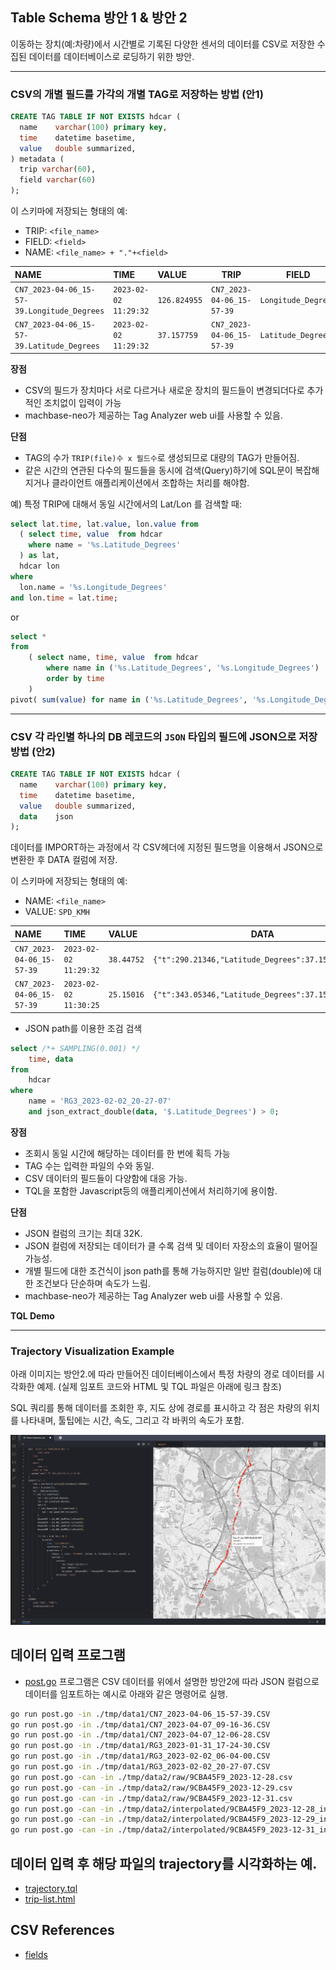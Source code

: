 
## Table Schema 방안 1 & 방안 2

이동하는 장치(예:차량)에서 시간별로 기록된 다양한 센서의 데이터를 CSV로 저장한 
수집된 데이터를 데이터베이스로 로딩하기 위한 방안.

----------------------

### CSV의 개별 필드를 가각의 개별 TAG로 저장하는 방법 (안1)

```sql
CREATE TAG TABLE IF NOT EXISTS hdcar (
  name    varchar(100) primary key,
  time    datetime basetime,
  value   double summarized,
) metadata (
  trip varchar(60),
  field varchar(60)
);
```

이 스키마에 저장되는 형태의 예:

- TRIP: `<file_name>`
- FIELD: `<field>`
- NAME: `<file_name> + "."+<field>`

| NAME                                         | TIME                  | VALUE        | TRIP                      | FIELD               |
|:---------------------------------------------|:----------------------|:-------------|---------------------------|---------------------|
| `CN7_2023-04-06_15-57-39.Longitude_Degrees`  | `2023-02-02 11:29:32` | `126.824955` | `CN7_2023-04-06_15-57-39` | `Longitude_Degrees` |
| `CN7_2023-04-06_15-57-39.Latitude_Degrees`   | `2023-02-02 11:29:32` | `37.157759`  | `CN7_2023-04-06_15-57-39` | `Latitude_Degrees` |

**장점**

- CSV의 필드가 장치마다 서로 다르거나 새로운 장치의 필드들이 변경되더다로 추가적인 조치없이 입력이 가능
- machbase-neo가 제공하는 Tag Analyzer web ui를 사용할 수 있음.

**단점**

- TAG의 수가 `TRIP(file)수 x 필드수`로 생성되므로 대량의 TAG가 만들어짐.
- 같은 시간의 연관된 다수의 필드들을 동시에 검색(Query)하기에 SQL문이 복잡해지거나 클라이언트 애플리케이션에서 조합하는 처리를 해야함.

예) 특정 TRIP에 대해서 동일 시간에서의 Lat/Lon 를 검색할 때:

```sql
select lat.time, lat.value, lon.value from 
  ( select time, value  from hdcar 
    where name = '%s.Latitude_Degrees'
  ) as lat,
  hdcar lon
where 
  lon.name = '%s.Longitude_Degrees'
and lon.time = lat.time;
```

or

```sql
select *
from
    ( select name, time, value  from hdcar 
        where name in ('%s.Latitude_Degrees', '%s.Longitude_Degrees')
        order by time
    )
pivot( sum(value) for name in ('%s.Latitude_Degrees', '%s.Longitude_Degrees'))
```

----------------------

### CSV 각 라인별 하나의 DB 레코드의 `JSON` 타입의 필드에 JSON으로 저장 방법 (안2)

```sql
CREATE TAG TABLE IF NOT EXISTS hdcar (
  name    varchar(100) primary key,
  time    datetime basetime,
  value   double summarized,
  data    json
);
```

데이터를 IMPORT하는 과정에서 각 CSV헤더에 지정된 필드명을 이용해서 JSON으로 변환한 후 DATA 컬럼에 저장.

이 스키마에 저장되는 형태의 예:

- NAME: `<file_name>`
- VALUE: `SPD_KMH`

| NAME                       | TIME                  | VALUE      | DATA                      |
|:---------------------------|:----------------------|:-----------|---------------------------|
| `CN7_2023-04-06_15-57-39`  | `2023-02-02 11:29:32` | `38.44752` | `{"t":290.21346,"Latitude_Degrees":37.157759......` |
| `CN7_2023-04-06_15-57-39`  | `2023-02-02 11:30:25` | `25.15016` | `{"t":343.05346,"Latitude_Degrees":37.159026......` |

- JSON path를 이용한 조검 검색

```sql
select /*+ SAMPLING(0.001) */ 
    time, data
from
    hdcar
where
    name = 'RG3_2023-02-02_20-27-07'
    and json_extract_double(data, '$.Latitude_Degrees') > 0;
```

**장점**

- 조회시 동일 시간에 해당하는 데이터를 한 번에 획득 가능
- TAG 수는 입력한 파일의 수와 동일.
- CSV 데이터의 필드들이 다양함에 대응 가능.
- TQL을 포함한 Javascript등의 애플리케이션에서 처리하기에 용이함.

**단점**

- JSON 컬럼의 크기는 최대 32K.
- JSON 컬럼에 저장되는 데이터가 클 수록 검색 및 데이터 자장소의 효율이 떨어질 가능성.
- 개별 필드에 대한 조건식이 json path를 통해 가능하지만 일반 컬럼(double)에 대한 조건보다 단순하며 속도가 느림.
- machbase-neo가 제공하는 Tag Analyzer web ui를 사용할 수 있음.

**TQL Demo**

----------------------

### Trajectory Visualization Example

아래 이미지는 방안2.에 따라 만들어진 데이터베이스에서 특정 차량의 경로 데이터를 시각화한 예제. (실제 임포트 코드와 HTML 및 TQL 파일은 아래에 링크 참조)

SQL 쿼리를 통해 데이터를 조회한 후, 지도 상에 경로를 표시하고
각 점은 차량의 위치를 나타내며, 툴팁에는 시간, 속도, 그리고 각 바퀴의 속도가 포함.

![Trajectory Visualization](./trajectory-map.jpg)


## 데이터 입력 프로그램

- [post.go](./post.go) 프로그램은 CSV 데이터를 위에서 설명한 방안2에 따라 JSON 컬럼으로 데이터를 임포트하는 예시로 아래와 같은 명령어로 실행.

```sh
go run post.go -in ./tmp/data1/CN7_2023-04-06_15-57-39.CSV
go run post.go -in ./tmp/data1/CN7_2023-04-07_09-16-36.CSV
go run post.go -in ./tmp/data1/CN7_2023-04-07_12-06-28.CSV
go run post.go -in ./tmp/data1/RG3_2023-01-31_17-24-30.CSV
go run post.go -in ./tmp/data1/RG3_2023-02-02_06-04-00.CSV
go run post.go -in ./tmp/data1/RG3_2023-02-02_20-27-07.CSV
go run post.go -can -in ./tmp/data2/raw/9CBA45F9_2023-12-28.csv
go run post.go -can -in ./tmp/data2/raw/9CBA45F9_2023-12-29.csv
go run post.go -can -in ./tmp/data2/raw/9CBA45F9_2023-12-31.csv
go run post.go -can -in ./tmp/data2/interpolated/9CBA45F9_2023-12-28_interpolated.csv
go run post.go -can -in ./tmp/data2/interpolated/9CBA45F9_2023-12-29_interpolated.csv
go run post.go -can -in ./tmp/data2/interpolated/9CBA45F9_2023-12-31_interpolated.csv
```

## 데이터 입력 후 해당 파일의 trajectory를 시각화하는 예.

- [trajectory.tql](./hdcar-trajectory.tql)
- [trip-list.html](./hdcar-list.html)

## CSV References

- [fields](./hdcar-fields.md)